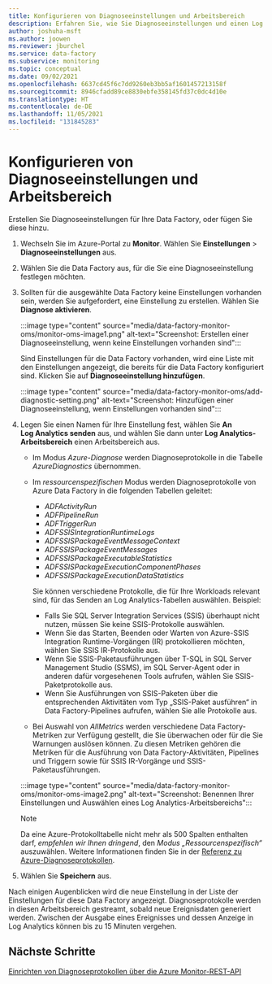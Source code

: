 ```yaml
---
title: Konfigurieren von Diagnoseeinstellungen und Arbeitsbereich
description: Erfahren Sie, wie Sie Diagnoseeinstellungen und einen Log Analytics-Arbeitsbereich zum Überwachen von Azure Data Factory konfigurieren.
author: joshuha-msft
ms.author: joowen
ms.reviewer: jburchel
ms.service: data-factory
ms.subservice: monitoring
ms.topic: conceptual
ms.date: 09/02/2021
ms.openlocfilehash: 6637cd45f6c7dd9260eb3bb5af1601457213158f
ms.sourcegitcommit: 8946cfadd89ce8830ebfe358145fd37c0dc4d10e
ms.translationtype: HT
ms.contentlocale: de-DE
ms.lasthandoff: 11/05/2021
ms.locfileid: "131845283"
---
```

# <a name="configure-diagnostic-settings-and-a-workspace"></a>Konfigurieren von Diagnoseeinstellungen und Arbeitsbereich

Erstellen Sie Diagnoseeinstellungen für Ihre Data Factory, oder fügen Sie diese hinzu.

1. Wechseln Sie im Azure-Portal zu **Monitor**. Wählen Sie **Einstellungen** > **Diagnoseeinstellungen** aus.

1. Wählen Sie die Data Factory aus, für die Sie eine Diagnoseeinstellung festlegen möchten.

1. Sollten für die ausgewählte Data Factory keine Einstellungen vorhanden sein, werden Sie aufgefordert, eine Einstellung zu erstellen. Wählen Sie **Diagnose aktivieren**.

   :::image type="content" source="media/data-factory-monitor-oms/monitor-oms-image1.png" alt-text="Screenshot: Erstellen einer Diagnoseeinstellung, wenn keine Einstellungen vorhanden sind":::

   Sind Einstellungen für die Data Factory vorhanden, wird eine Liste mit den Einstellungen angezeigt, die bereits für die Data Factory konfiguriert sind. Klicken Sie auf **Diagnoseeinstellung hinzufügen**.

   :::image type="content" source="media/data-factory-monitor-oms/add-diagnostic-setting.png" alt-text="Screenshot: Hinzufügen einer Diagnoseeinstellung, wenn Einstellungen vorhanden sind":::

1. Legen Sie einen Namen für Ihre Einstellung fest, wählen Sie **An Log Analytics senden** aus, und wählen Sie dann unter **Log Analytics-Arbeitsbereich** einen Arbeitsbereich aus.

    * Im Modus _Azure-Diagnose_ werden Diagnoseprotokolle in die Tabelle _AzureDiagnostics_ übernommen.
    * Im _ressourcenspezifischen_ Modus werden Diagnoseprotokolle von Azure Data Factory in die folgenden Tabellen geleitet:
      - _ADFActivityRun_
      - _ADFPipelineRun_
      - _ADFTriggerRun_
      - _ADFSSISIntegrationRuntimeLogs_
      - _ADFSSISPackageEventMessageContext_
      - _ADFSSISPackageEventMessages_
      - _ADFSSISPackageExecutableStatistics_
      - _ADFSSISPackageExecutionComponentPhases_
      - _ADFSSISPackageExecutionDataStatistics_

      Sie können verschiedene Protokolle, die für Ihre Workloads relevant sind, für das Senden an Log Analytics-Tabellen auswählen. Beispiel: 
        - Falls Sie SQL Server Integration Services (SSIS) überhaupt nicht nutzen, müssen Sie keine SSIS-Protokolle auswählen. 
        - Wenn Sie das Starten, Beenden oder Warten von Azure-SSIS Integration Runtime-Vorgängen (IR) protokollieren möchten, wählen Sie SSIS IR-Protokolle aus. 
        - Wenn Sie SSIS-Paketausführungen über T-SQL in SQL Server Management Studio (SSMS), im SQL Server-Agent oder in anderen dafür vorgesehenen Tools aufrufen, wählen Sie SSIS-Paketprotokolle aus. 
        - Wenn Sie Ausführungen von SSIS-Paketen über die entsprechenden Aktivitäten vom Typ „SSIS-Paket ausführen“ in Data Factory-Pipelines aufrufen, wählen Sie alle Protokolle aus.

    * Bei Auswahl von _AllMetrics_ werden verschiedene Data Factory-Metriken zur Verfügung gestellt, die Sie überwachen oder für die Sie Warnungen auslösen können. Zu diesen Metriken gehören die Metriken für die Ausführung von Data Factory-Aktivitäten, Pipelines und Triggern sowie für SSIS IR-Vorgänge und SSIS-Paketausführungen.

   :::image type="content" source="media/data-factory-monitor-oms/monitor-oms-image2.png" alt-text="Screenshot: Benennen Ihrer Einstellungen und Auswählen eines Log Analytics-Arbeitsbereichs":::

    > [!NOTE]
    > Da eine Azure-Protokolltabelle nicht mehr als 500 Spalten enthalten darf, *empfehlen wir Ihnen dringend*, den _Modus „Ressourcenspezifisch“_ auszuwählen. Weitere Informationen finden Sie in der [Referenz zu Azure-Diagnoseprotokollen](/azure/azure-monitor/reference/tables/azurediagnostics).

1. Wählen Sie **Speichern** aus.

Nach einigen Augenblicken wird die neue Einstellung in der Liste der Einstellungen für diese Data Factory angezeigt. Diagnoseprotokolle werden in diesen Arbeitsbereich gestreamt, sobald neue Ereignisdaten generiert werden. Zwischen der Ausgabe eines Ereignisses und dessen Anzeige in Log Analytics können bis zu 15 Minuten vergehen.

## <a name="next-steps"></a>Nächste Schritte

[Einrichten von Diagnoseprotokollen über die Azure Monitor-REST-API](monitor-logs-rest.md)
